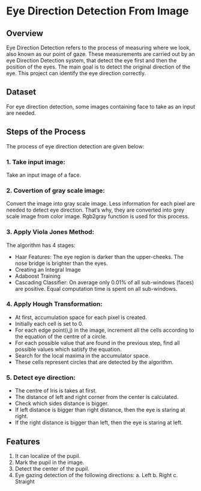 # Eye Direction Detection From Image

## Overview
Eye Direction Detection refers to the process of measuring where we look, also known as our point of gaze. These measurements are carried out by an eye Direction Detection system, that detect the eye first and then the position of the eyes. The main goal is to detect the original direction of the eye. This project can identify the eye direction correctly.

## Dataset
For eye direction detection, some images containing face to take as an input are needed.

## Steps of the Process
The process of eye direction detection are given below:

### 1. Take input image:
Take an input image of a face.

### 2. Covertion of gray scale image: 
Convert the image into gray scale image. Less information for each pixel are needed to detect eye direction. That’s why, they are converted into grey scale image from color image. Rgb2gray function is used for this process. 

### 3. Apply Viola Jones Method: 
The algorithm has 4 stages:
-	Haar Features: The eye region is darker than the upper-cheeks. The nose bridge is brighter than the eyes.
-	Creating an Integral Image
-	Adaboost Training
-	Cascading Classifier: On average only 0.01% of all sub-windows (faces) are positive. Equal computation time is spent on all sub-windows.

### 4. Apply Hough Transformation:
-	At first, accumulation space for each pixel is created. 
-	Initially each cell is set to 0. 
-	For each edge point(i,j) in the image, increment all the cells according to the equation of the centre of a circle.
-	For each possible value that are found in the previous step, find all possible values which satisfy the equation.
-	Search for the local maxima in the accumulator space. 
-	These cells represent circles that are detected by the algorithm.

### 5. Detect eye direction:
-	The centre of Iris is takes at first. 
-	The distance of left and right corner from the center is calculated.
-	Check which sides distance is bigger.
-	If left distance is bigger than right distance, then the eye is staring at right. 
-	If the right distance is bigger than left, then the eye is staring at left.

## Features
1. It can localize of the pupil.
2. Mark the pupil in the image.
3. Detect the center of the pupil.
4. Eye gazing detection of the following directions: a. Left b. Right c. Straight 


